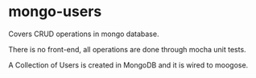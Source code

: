 # mongo-users

Covers CRUD operations in mongo database.

There is no front-end, all operations are done through mocha unit tests. 

A Collection of Users is created in MongoDB and it is wired to moogose.
